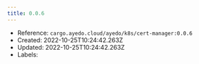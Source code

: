 ```yaml
---
title: 0.0.6
---
```



- Reference: `cargo.ayedo.cloud/ayedo/k8s/cert-manager:0.0.6`
- Created: 2022-10-25T10:24:42.263Z
- Updated: 2022-10-25T10:24:42.263Z
- Labels:


